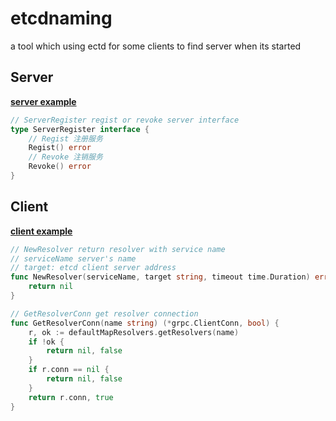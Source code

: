 # etcdnaming
a tool which using ectd for some clients to find server when its started

## Server

**[server example](go-server/main.go)**

```go
// ServerRegister regist or revoke server interface
type ServerRegister interface {
	// Regist 注册服务
	Regist() error
	// Revoke 注销服务
	Revoke() error
}
```


## Client

**[client example](go-client/main.go)**

```go
// NewResolver return resolver with service name
// serviceName server's name
// target: etcd client server address
func NewResolver(serviceName, target string, timeout time.Duration) error {
    return nil
}

// GetResolverConn get resolver connection
func GetResolverConn(name string) (*grpc.ClientConn, bool) {
	r, ok := defaultMapResolvers.getResolvers(name)
	if !ok {
		return nil, false
	}
	if r.conn == nil {
		return nil, false
	}
	return r.conn, true
}
```

